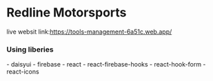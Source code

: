 # Redline Motorsports
live websit link:https://tools-management-6a51c.web.app/
<h3>Using liberies</h3>
    - daisyui
    - firebase
    - react
   - react-firebase-hooks
   - react-hook-form
   -  react-icons

